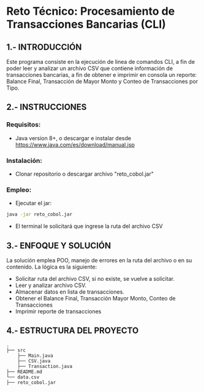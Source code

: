 # Reto Técnico: Procesamiento de Transacciones Bancarias (CLI)

## 1.- INTRODUCCIÓN

Este programa consiste en la ejecución de linea de comandos CLI, a fin de poder leer y analizar un archivo CSV que contiene información de transacciones bancarias, a fin de obtener e imprimir en consola un reporte: Balance Final, Transacción de Mayor Monto y Conteo de Transacciones por Tipo.


## 2.- INSTRUCCIONES

### Requisitos:
- Java version 8+, o descargar e instalar desde https://www.java.com/es/download/manual.jsp

### Instalación:
- Clonar repositorio o descargar archivo "reto_cobol.jar"

### Empleo:
- Ejecutar el jar:
```bash
java -jar reto_cobol.jar
```
- El terminal le solicitará que ingrese la ruta del archivo CSV


## 3.- ENFOQUE Y SOLUCIÓN

La solución emplea POO, manejo de errores en la ruta del archivo o en su contenido.
La lógica es la siguiente:
- Solicitar ruta del archivo CSV, si no existe, se vuelve a solicitar.
- Leer y analizar archivo CSV.
- Almacenar datos en lista de transacciones.
- Obtener el Balance Final, Transacción Mayor Monto, Conteo de Transacciones
- Imprimir reporte de transacciones


## 4.- ESTRUCTURA DEL PROYECTO

```
.
├── src
	├── Main.java
	├── CSV.java
	├── Transaction.java
├── README.md
└── data.csv
├── reto_cobol.jar
```
